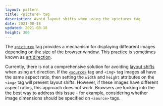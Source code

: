 ```yaml
---
layout: pattern
title: <picture> tag
description: Avoid layout shifts when using the <picture> tag
date: 2021-08-18
updated: 2021-08-18
height: 300
---
```


The
[`<picture>`](https://developer.mozilla.org/en-US/docs/Web/HTML/Element/picture)
tag provides a mechanism for displaying diffearent images depending on the size
of the browser window. This practice is sometimes known as [art
direction](https://developer.mozilla.org/en-US/docs/Learn/HTML/Multimedia_and_embedding/Responsive_images#art_direction).

Currently, there is not a comprehensive solution for avoiding [layout
shifts](https://web.dev/debug-layout-shifts/) when using art direction. If the
[`<source>`](https://developer.mozilla.org/en-US/docs/Web/HTML/Element/source)
tag and `<img>` tag images all have the same aspect ratio, then setting the
`width` and `height` attributes on the `<img>` tag will prevent layout shifts.
However, if these images have different aspect ratios, this approach does not
work. Browsers are looking into the the best way to address this issue - for
example, considering whether image dimensions should be specified on `<source>`
tags.
